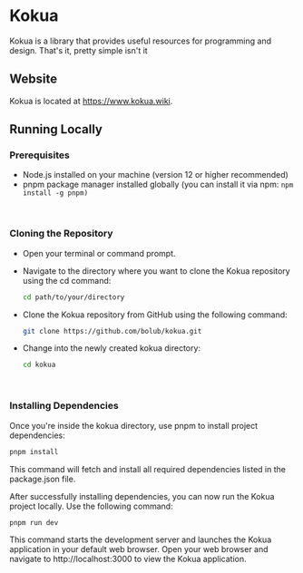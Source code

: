 # Kokua

Kokua is a library that provides useful resources for programming and design. That's it, pretty simple isn't it  

## Website
Kokua is located at https://www.kokua.wiki.

## Running Locally
### Prerequisites
- Node.js installed on your machine (version 12 or higher recommended)
- pnpm package manager installed globally (you can install it via npm: `npm install -g pnpm)`

<br/>
  
### Cloning the Repository
- Open your terminal or command prompt.
- Navigate to the directory where you want to clone the Kokua repository using the cd command:

  ```bash
  cd path/to/your/directory
  ```
- Clone the Kokua repository from GitHub using the following command:
  ```bash
  git clone https://github.com/bolub/kokua.git
  ```
- Change into the newly created kokua directory:
  ```bash
  cd kokua
  ```

<br/>

### Installing Dependencies
Once you're inside the kokua directory, use pnpm to install project dependencies:

```bash
pnpm install
```

This command will fetch and install all required dependencies listed in the package.json file.


After successfully installing dependencies, you can now run the Kokua project locally. Use the following command:

```
pnpm run dev
```

This command starts the development server and launches the Kokua application in your default web browser. Open your web browser and navigate to http://localhost:3000 to view the Kokua application.



